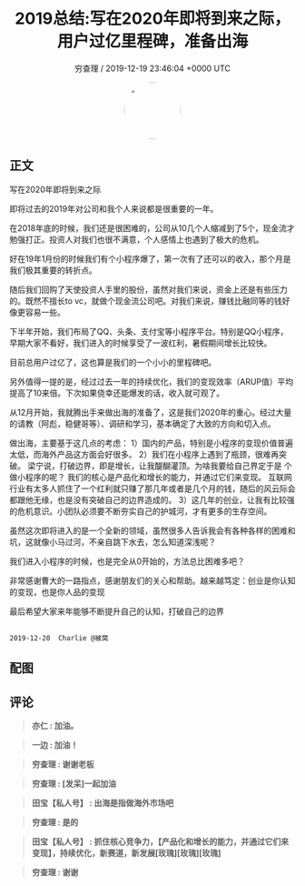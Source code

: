 <h1 align="center">2019总结:写在2020年即将到来之际，用户过亿里程碑，准备出海</h1>
<p align="center">
    <a>穷查理 / 2019-12-19 23:46:04 &#43;0000 UTC</a>
</p>

<div align="center">
    <img src="https://images.zsxq.com/FjgmnIfYaV7My_9gsCtMHF3GbGYj?e=1590940799&amp;token=kIxbL07-8jAj8w1n4s9zv64FuZZNEATmlU_Vm6zD:bfGYjWhq4uJMoOZr4WqCIAN5-HY=" width="100" height="100" style="border:1px solid;border-radius:50%; color:#ffffff"/>
</div>

## 正文

<div>
写在2020年即将到来之际

即将过去的2019年对公司和我个人来说都是很重要的一年。

在2018年底的时候，我们还是很困难的，公司从10几个人缩减到了5个，现金流才勉强打正。投资人对我们也很不满意，个人感情上也遇到了极大的危机。

好在19年1月份的时候我们有个小程序爆了，第一次有了还可以的收入，那个月是我们极其重要的转折点。

随后我们回购了天使投资人手里的股份，虽然对我们来说，资金上还是有些压力的。既然不擅长to vc，就做个现金流公司吧。对我们来说，赚钱比融同等的钱好像更容易一些。

下半年开始，我们布局了QQ、头条、支付宝等小程序平台。特别是QQ小程序，早期大家不看好，我们进入的时候享受了一波红利，暑假期间增长比较快。

目前总用户过亿了，这也算是我们的一个小小的里程碑吧。

另外值得一提的是，经过过去一年的持续优化，我们的变现效率（ARUP值）平均提高了10来倍。下次如果侥幸还能爆发的话，收入就可观了。

从12月开始，我就腾出手来做出海的准备了，这是我们2020年的重心。经过大量的请教（阿彪，稳健哥等）、调研和学习，基本确定了大致的方向和切入点。

做出海，主要基于这几点的考虑：
1）国内的产品，特别是小程序的变现价值普遍太低，而海外产品这方面会好很多。
2）我们在小程序上遇到了瓶颈，很难再突破。
      梁宁说，打破边界，即是增长，让我醍醐灌顶。为啥我要给自己界定于是  个做小程序的呢？
      我们的核心是产品化和增长的能力，并通过它们来变现。
      互联网行业有太多人抓住了一个红利就只赚了那几年或者是几个月的钱，随后的风云际会都跟他无缘，也是没有突破自己的边界造成的。
3）这几年的创业，让我有比较强的危机意识。小团队必须要不断夯实自己的护城河，才有更多的生存空间。

虽然这次即将进入的是一个全新的领域，虽然很多人告诉我会有各种各样的困难和坑，这就像小马过河，不亲自跳下水去，怎么知道深浅呢？

我们进入小程序的时候，也是完全从0开始的，方法总比困难多吧？

非常感谢曹大的一路指点，感谢朋友们的关心和帮助。越来越笃定：创业是你认知的变现，也是你人品的变现

最后希望大家来年能够不断提升自己的认知，打破自己的边界

                                                                         2019-12-20  Charlie @被窝

</div>

## 配图
<div class="image" align="center">

</div>

## 评论

<div align="left">
<div>

<blockquote >
<span> <strong>亦仁 : 加油。 </strong></span>
</blockquote>

<blockquote >
<span> <strong>一边 : 加油！ </strong></span>
</blockquote>

<blockquote >
<span> <strong>穷查理 : 谢谢老板 </strong></span>
</blockquote>

<blockquote >
<span> <strong>穷查理 : [发呆]一起加油 </strong></span>
</blockquote>

<blockquote >
<span> <strong>田宝【私人号】 : 出海是指做海外市场吧 </strong></span>
</blockquote>

<blockquote >
<span> <strong>穷查理 : 是的 </strong></span>
</blockquote>

<blockquote >
<span> <strong>田宝【私人号】 : 抓住核心竞争力，【产品化和增长的能力，并通过它们来变现】，持续优化，新赛道，新发展[玫瑰][玫瑰][玫瑰] </strong></span>
</blockquote>

<blockquote >
<span> <strong>穷查理 : 谢谢 </strong></span>
</blockquote>

</div>
</div>